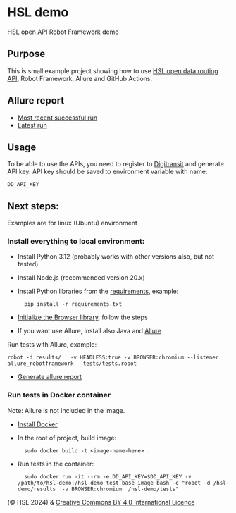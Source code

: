 # HSL demo
HSL open API Robot Framework demo

## Purpose
This is small example project showing how to use [HSL open data routing API](https://digitransit.fi/en/developers/), Robot Framework, Allure and GitHub Actions.

## Allure report

* [Most recent successful run](https://piilo.github.io/hsl-demo/24/index.html#)
* [Latest run](https://piilo.github.io/hsl-demo)

## Usage

To be able to use the APIs, you need to register to [Digitransit](https://digitransit.fi/en/developers/api-registration/) and generate API key. API key should be saved to environment variable with name:

    DD_API_KEY

## Next steps:
Examples are for linux (Ubuntu) environment

### Install everything to local environment:

* Install Python 3.12 (probably works with other versions also, but not tested)
* Install Node.js (recommended version 20.x)
* Install Python libraries from the [requirements](./requirements.txt), example:

        pip install -r requirements.txt

* [Initialize the Browser library](https://robotframework-browser.org/#installation), follow the steps
* If you want use Allure, install also Java and [Allure](https://allurereport.org/docs/gettingstarted-installation/)

Run tests with Allure, example:

    robot -d results/   -v HEADLESS:true -v BROWSER:chromium --listener allure_robotframework   tests/tests.robot

* [Generate allure report](https://allurereport.org/docs/robotframework/#3-generate-a-report)

### Run tests in Docker container
Note: Allure is not included in the image. 

* [Install Docker](https://docs.docker.com/engine/install/)
* In the root of project, build image: 

        sudo docker build -t <image-name-here> .
* Run tests in the container:

        sudo docker run -it --rm -e DD_API_KEY=$DD_API_KEY -v /path/to/hsl-demo:/hsl-demo test_base_image bash -c "robot -d /hsl-demo/results  -v BROWSER:chromium  /hsl-demo/tests"



(© HSL 2024) & [Creative Commons BY 4.0 International Licence](https://creativecommons.org/licenses/by/4.0/)
